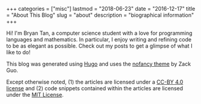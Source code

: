 +++
categories = ["misc"]
lastmod = "2018-06-23"
date = "2016-12-17"
title = "About This Blog"
slug = "about"
description = "biographical information"
+++

Hi! I'm Bryan Tan, a computer science student with a love for programming
languages and mathematics. In particular, I enjoy writing and refining code to
be as elegant as possible. Check out my posts to get a glimpse of what I like to
do!


This blog was generated using [Hugo](https://gohugo.io/) and uses the [nofancy
theme](https://github.com/gizak/nofancy/) by Zack Guo.

Except otherwise noted, (1) the articles are licensed under a [CC-BY 4.0
license](https://creativecommons.org/licenses/by/4.0/) and (2) code snippets
contained within the articles are licensed under the [MIT
License](https://opensource.org/licenses/MIT).
